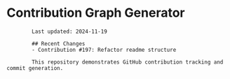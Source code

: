 # Contribution Graph Generator
            
            Last updated: 2024-11-19
            
            ## Recent Changes
            - Contribution #197: Refactor readme structure
            
            This repository demonstrates GitHub contribution tracking and commit generation.
        